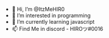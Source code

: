 - 👋 Hi, I’m @ItzMeHIR0
- 👀 I’m interested in programming
- 🌱 I’m currently learning javascript
- 📫 Find Me in  discord - HIROツ#0016

<!---
ItzMeHIR0/ItzMeHIR0 is a ✨ special ✨ repository because its `README.md` (this file) appears on your GitHub profile.
You can click the Preview link to take a look at your changes.
--->
